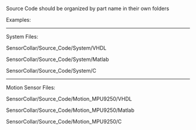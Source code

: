 Source Code should be organized by part name in their own folders

Examples:

----------------------------------------------------------------
System Files:

SensorCollar/Source_Code/System/VHDL

SensorCollar/Source_Code/System/Matlab

SensorCollar/Source_Code/System/C

----------------------------------------------------------------
Motion Sensor Files:

SensorCollar/Source_Code/Motion_MPU9250/VHDL

SensorCollar/Source_Code/Motion_MPU9250/Matlab

SensorCollar/Source_Code/Motion_MPU9250/C



